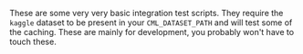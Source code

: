 These are some very very basic integration test scripts. They require the `kaggle` dataset to be present in your `CML_DATASET_PATH` and will test some of the caching. These are mainly for development, you probably won't have to touch these.